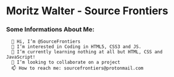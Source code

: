 

<h1><strong>Moritz Walter - Source Frontiers</strong></h1>

<h3><strong>Some Informations About Me:</strong></h3>

      👋 Hi, I’m @SourceFrontiers
      👀 I’m interested in Coding in HTML5, CSS3 and JS.
      🌱 I’m currently learning nothing at all but HTML, CSS and JavaScript!
      💞️ I’m looking to collaborate on a project
      📫 How to reach me: sourcefrontiers@protonmail.com

<!---
SourceFrontiers/SourceFrontiers is a ✨ special ✨ repository because its `README.md` (this file) appears on your GitHub profile.
You can click the Preview link to take a look at your changes.
--->
